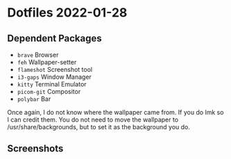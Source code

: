 # Dotfiles 2022-01-28

## Dependent Packages

 - `brave` Browser
 - `feh` Wallpaper-setter
 - `flameshot` Screenshot tool
 - `i3-gaps` Window Manager
 - `kitty` Terminal Emulator
 - `picom-git` Compositor
 - `polybar` Bar

Once again, I do not know where the wallpaper came from. If you do lmk so I can credit them. You do not need to move the wallpaper to /usr/share/backgrounds, but to set it as the background you do.

## Screenshots
